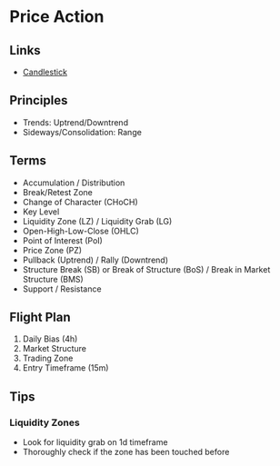 # Price Action

<!--
Reteste pode acontecer com pavio e com corpo do candle
Mais comum reteste em zonas de candles passados de venda
Sempre verificar perda de minima
Entrada na metade da zona

---
https://www.youtube.com/watch?v=tgEO_FF4n6Y

https://www.youtube.com/c/Fabr%C3%ADcioLorenz
https://www.youtube.com/channel/UCl_kgnFsEqCsXiqRowBCpZA
-->

## Links

- [Candlestick](/trading/candlestick.md)

## Principles

- Trends: Uptrend/Downtrend
- Sideways/Consolidation: Range

## Terms

- Accumulation / Distribution
- Break/Retest Zone
- Change of Character (CHoCH)
- Key Level
- Liquidity Zone (LZ) / Liquidity Grab (LG)
- Open-High-Low-Close (OHLC)
- Point of Interest (PoI)
- Price Zone (PZ)
- Pullback (Uptrend) / Rally (Downtrend)
- Structure Break (SB) or Break of Structure (BoS) / Break in Market Structure (BMS)
- Support / Resistance<!-- / Axis-->

<!--
Break Hook Go (BHG)
News Candle
Red Bar Take Out
-->

<!-- ##

- Liquidity Grab (LG) or Break of Structure (BoS) -->

## Flight Plan

1. Daily Bias (4h)
2. Market Structure
3. Trading Zone
4. Entry Timeframe (15m)

<!-- ## Checklist

### Daily

- Missing Retest (Pivot)
- Liquidity Grab

### Monday of Week

- Missing Retest (Pivot)

### First Day of Month

- Missing Retest (Pivot) -->

## Tips

### Liquidity Zones

<!--
Stop loss
Stop hunting
Manipulation
-->

- Look for liquidity grab on 1d timeframe
- Thoroughly check if the zone has been touched before
<!-- - Draw a horizontal rectangle from the opening/closing of the candle to the end of the wick -->
